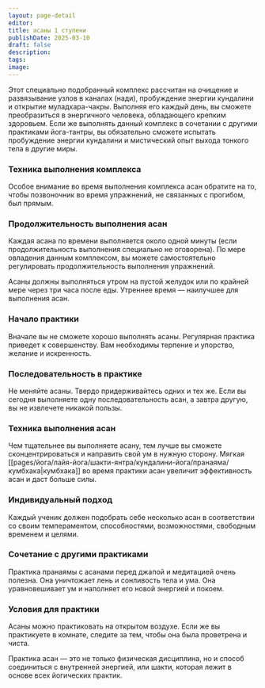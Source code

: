 ```yaml
---
layout: page-detail
editor: 
title: асаны 1 ступени
publishDate: 2025-03-10
draft: false
description: 
tags: 
image:
---
```

Этот специально подобранный комплекс рассчитан на очищение и развязывание узлов в каналах (нади), пробуждение энергии кундалини и открытие муладхара-чакры. Выполняя его каждый день, вы сможете преобразиться в энергичного человека, обладающего крепким здоровьем. Если же выполнять данный комплекс в сочетании с другими практиками йога-тантры, вы обязательно сможете испытать пробуждение энергии кундалини и мистический опыт выхода тонкого тела в другие миры.

### Техника выполнения комплекса

Особое внимание во время выполнения комплекса асан обратите на то, чтобы позвоночник во время упражнений, не связанных с прогибом, был прямым.

### Продолжительность выполнения асан

Каждая асана по времени выполняется около одной минуты (если продолжительность выполнения специально не оговорена). По мере овладения данным комплексом, вы можете самостоятельно регулировать продолжительность выполнения упражнений.

Асаны должны выполняться утром на пустой желудок или по крайней мере через три часа после еды. Утреннее время — наилучшее для выполнения асан.

### Начало практики

Вначале вы не сможете хорошо выполнять асаны. Регулярная практика приведет к совершенству. Вам необходимы терпение и упорство, желание и искренность.

### Последовательность в практике

Не меняйте асаны. Твердо придерживайтесь одних и тех же. Если вы сегодня выполняете одну последовательность асан, а завтра другую, вы не извлечете никакой пользы.

### Техника выполнения асан

Чем тщательнее вы выполняете асану, тем лучше вы сможете сконцентрироваться и направить свой ум в нужную сторону. Мягкая [[pages/йога/лайя-йога/шакти-янтра/кундалини-йога/пранаяма/кумбхака|кумбхака]] во время практики асан увеличит эффективность асан и даст больше силы.

### Индивидуальный подход

Каждый ученик должен подобрать себе несколько асан в соответствии со своим темпераментом, способностями, возможностями, свободным временем и целями.

### Сочетание с другими практиками

Практика пранаямы с асанами перед джапой и медитацией очень полезна. Она уничтожает лень и сонливость тела и ума. Она уравновешивает ум и наполняет его новой энергией и покоем.

### Условия для практики

Асаны можно практиковать на открытом воздухе. Если же вы практикуете в комнате, следите за тем, чтобы она была проветрена и чиста.

Практика асан — это не только физическая дисциплина, но и способ соединиться с внутренней энергией, или шакти, которая лежит в основе всех йогических практик.